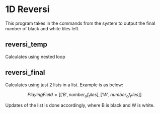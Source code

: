 # 1D Reversi
This program takes in the commands from the system to output the final number of black and white tiles left.

## reversi_temp
Calculates using nested loop

## reversi_final
Calculates using just 2 lists in a list. Example is as below:

$$ Playing Field = [['B',number_of_tiles],['W',number_of_tiles]] $$

Updates of the list is done accordingly, where B is black and W is white.

